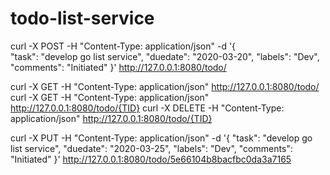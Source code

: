 # todo-list-service

curl -X POST -H "Content-Type: application/json" -d '{                                                                                           
  "task": "develop go list service",
  "duedate": "2020-03-20",
  "labels": "Dev",
  "comments": "Initiated"
}' http://127.0.0.1:8080/todo/

curl -X GET -H "Content-Type: application/json"     http://127.0.0.1:8080/todo/
curl -X GET -H "Content-Type: application/json"     http://127.0.0.1:8080/todo/{TID}
curl -X DELETE -H "Content-Type: application/json"  http://127.0.0.1:8080/todo/{TID}

curl -X PUT -H "Content-Type: application/json" -d '{
  "task": "develop go list service",
  "duedate": "2020-03-25",
  "labels": "Dev",
  "comments": "Initiated"
}' http://127.0.0.1:8080/todo/5e66104b8bacfbc0da3a7165